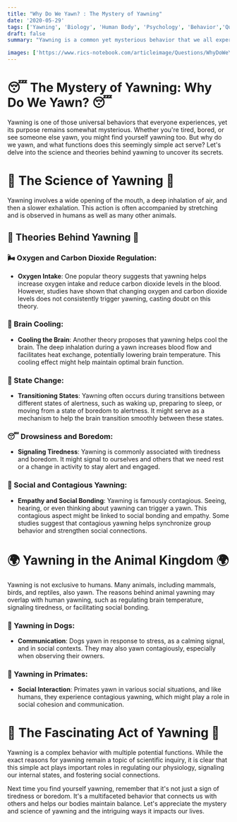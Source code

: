 ```yaml
---
title: "Why Do We Yawn? : The Mystery of Yawning"
date: '2020-05-29'
tags: ['Yawning', 'Biology', 'Human Body', 'Psychology', 'Behavior','Questions']
draft: false
summary: "Yawning is a common yet mysterious behavior that we all experience. In this blog post, we explore the various theories behind why we yawn and the possible functions this seemingly simple act serves."

images: ['https://www.rics-notebook.com/articleimage/Questions/WhyDoWeYawn.webp']
---
```


# 😴 The Mystery of Yawning: Why Do We Yawn? 😴

Yawning is one of those universal behaviors that everyone experiences, yet its purpose remains somewhat mysterious. Whether you're tired, bored, or see someone else yawn, you might find yourself yawning too. But why do we yawn, and what functions does this seemingly simple act serve? Let's delve into the science and theories behind yawning to uncover its secrets.

# 🔬 The Science of Yawning 🔬

Yawning involves a wide opening of the mouth, a deep inhalation of air, and then a slower exhalation. This action is often accompanied by stretching and is observed in humans as well as many other animals.

## 🧠 Theories Behind Yawning 🧠

### 🌬️ Oxygen and Carbon Dioxide Regulation:
- **Oxygen Intake**: One popular theory suggests that yawning helps increase oxygen intake and reduce carbon dioxide levels in the blood. However, studies have shown that changing oxygen and carbon dioxide levels does not consistently trigger yawning, casting doubt on this theory.

### 🧠 Brain Cooling:
- **Cooling the Brain**: Another theory proposes that yawning helps cool the brain. The deep inhalation during a yawn increases blood flow and facilitates heat exchange, potentially lowering brain temperature. This cooling effect might help maintain optimal brain function.

### 🔄 State Change:
- **Transitioning States**: Yawning often occurs during transitions between different states of alertness, such as waking up, preparing to sleep, or moving from a state of boredom to alertness. It might serve as a mechanism to help the brain transition smoothly between these states.

### 😴 Drowsiness and Boredom:
- **Signaling Tiredness**: Yawning is commonly associated with tiredness and boredom. It might signal to ourselves and others that we need rest or a change in activity to stay alert and engaged.

### 🤝 Social and Contagious Yawning:
- **Empathy and Social Bonding**: Yawning is famously contagious. Seeing, hearing, or even thinking about yawning can trigger a yawn. This contagious aspect might be linked to social bonding and empathy. Some studies suggest that contagious yawning helps synchronize group behavior and strengthen social connections.

# 🌍 Yawning in the Animal Kingdom 🌍

Yawning is not exclusive to humans. Many animals, including mammals, birds, and reptiles, also yawn. The reasons behind animal yawning may overlap with human yawning, such as regulating brain temperature, signaling tiredness, or facilitating social bonding.

### 🐶 Yawning in Dogs:
- **Communication**: Dogs yawn in response to stress, as a calming signal, and in social contexts. They may also yawn contagiously, especially when observing their owners.

### 🐒 Yawning in Primates:
- **Social Interaction**: Primates yawn in various social situations, and like humans, they experience contagious yawning, which might play a role in social cohesion and communication.

# 🌟 The Fascinating Act of Yawning 🌟

Yawning is a complex behavior with multiple potential functions. While the exact reasons for yawning remain a topic of scientific inquiry, it is clear that this simple act plays important roles in regulating our physiology, signaling our internal states, and fostering social connections.

Next time you find yourself yawning, remember that it's not just a sign of tiredness or boredom. It's a multifaceted behavior that connects us with others and helps our bodies maintain balance. Let's appreciate the mystery and science of yawning and the intriguing ways it impacts our lives.
